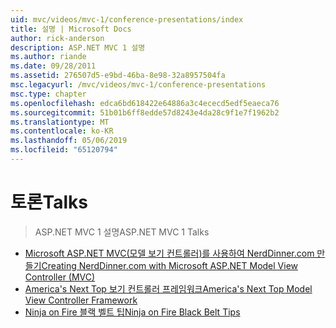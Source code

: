 ```yaml
---
uid: mvc/videos/mvc-1/conference-presentations/index
title: 설명 | Microsoft Docs
author: rick-anderson
description: ASP.NET MVC 1 설명
ms.author: riande
ms.date: 09/28/2011
ms.assetid: 276507d5-e9bd-46ba-8e98-32a8957504fa
msc.legacyurl: /mvc/videos/mvc-1/conference-presentations
msc.type: chapter
ms.openlocfilehash: edca6bd618422e64886a3c4ececd5edf5eaeca76
ms.sourcegitcommit: 51b01b6ff8edde57d8243e4da28c9f1e7f1962b2
ms.translationtype: MT
ms.contentlocale: ko-KR
ms.lasthandoff: 05/06/2019
ms.locfileid: "65120794"
---
```

# <a name="talks"></a><span data-ttu-id="f1752-103">토론</span><span class="sxs-lookup"><span data-stu-id="f1752-103">Talks</span></span>

> <span data-ttu-id="f1752-104">ASP.NET MVC 1 설명</span><span class="sxs-lookup"><span data-stu-id="f1752-104">ASP.NET MVC 1 Talks</span></span>

- [<span data-ttu-id="f1752-105">Microsoft ASP.NET MVC(모델 보기 컨트롤러)를 사용하여 NerdDinner.com 만들기</span><span class="sxs-lookup"><span data-stu-id="f1752-105">Creating NerdDinner.com with Microsoft ASP.NET Model View Controller (MVC)</span></span>](creating-nerddinnercom-with-microsoft-aspnet-model-view-controller-mvc.md)
- [<span data-ttu-id="f1752-106">America's Next Top 보기 컨트롤러 프레임워크</span><span class="sxs-lookup"><span data-stu-id="f1752-106">America's Next Top Model View Controller Framework</span></span>](americas-next-top-model-view-controller-framework.md)
- [<span data-ttu-id="f1752-107">Ninja on Fire 블랙 벨트 팁</span><span class="sxs-lookup"><span data-stu-id="f1752-107">Ninja on Fire Black Belt Tips</span></span>](ninja-on-fire-black-belt-tips.md)
